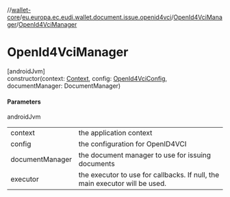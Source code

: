 //[wallet-core](../../../index.md)/[eu.europa.ec.eudi.wallet.document.issue.openid4vci](../index.md)/[OpenId4VciManager](index.md)/[OpenId4VciManager](-open-id4-vci-manager.md)

# OpenId4VciManager

[androidJvm]\
constructor(context: [Context](https://developer.android.com/reference/kotlin/android/content/Context.html), config: [OpenId4VciConfig](../-open-id4-vci-config/index.md), documentManager: DocumentManager)

#### Parameters

androidJvm

| | |
|---|---|
| context | the application context |
| config | the configuration for OpenID4VCI |
| documentManager | the document manager to use for issuing documents |
| executor | the executor to use for callbacks. If null, the main executor will be used. |
